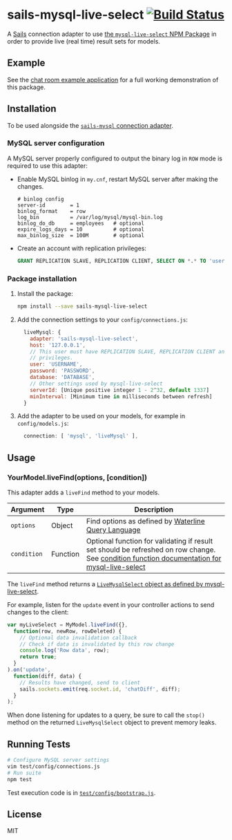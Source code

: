 # sails-mysql-live-select [![Build Status](https://travis-ci.org/numtel/sails-mysql-live-select.svg?branch=master)](https://travis-ci.org/numtel/sails-mysql-live-select)

A [Sails](http://sailsjs.org) connection adapter to use [the `mysql-live-select` NPM Package](https://github.com/numtel/mysql-live-select) in order to provide live (real time) result sets for models.

## Example

See the [chat room example application](https://github.com/numtel/sails-mysql-live-select-chat-example) for a full working demonstration of this package.

## Installation

To be used alongside the [`sails-mysql` connection adapter](https://github.com/balderdashy/sails-mysql).

### MySQL server configuration

A MySQL server properly configured to output the binary log in `ROW` mode is required to use this adapter:

* Enable MySQL binlog in `my.cnf`, restart MySQL server after making the changes.

  ```
  # binlog config
  server-id        = 1
  binlog_format    = row
  log_bin          = /var/log/mysql/mysql-bin.log
  binlog_do_db     = employees   # optional
  expire_logs_days = 10          # optional
  max_binlog_size  = 100M        # optional
  ```
* Create an account with replication privileges:

  ```sql
  GRANT REPLICATION SLAVE, REPLICATION CLIENT, SELECT ON *.* TO 'user'@'localhost'
  ```

### Package installation

1. Install the package:

    ```bash
    npm install --save sails-mysql-live-select
    ```

2. Add the connection settings to your `config/connections.js`:

    ```javascript
      liveMysql: {
        adapter: 'sails-mysql-live-select',
        host: '127.0.0.1',
        // This user must have REPLICATION SLAVE, REPLICATION CLIENT and SELECT
        // privileges.
        user: 'USERNAME',
        password: 'PASSWORD',
        database: 'DATABASE',
        // Other settings used by mysql-live-select
        serverId: [Unique positive integer 1 - 2^32, default 1337]
        minInterval: [Minimum time in milliseconds between refresh]
      }
    ```

3. Add the adapter to be used on your models, for example in `config/models.js`:

    ```javascript
      connection: [ 'mysql', 'liveMysql' ],
    ```

## Usage

### YourModel.liveFind(options, [condition])

This adapter adds a `liveFind` method to your models.

Argument | Type | Description
----------|------|-----------
`options` | Object | Find options as defined by [Waterline Query Language](http://sailsjs.org/documentation/concepts/models-and-orm/query-language)
`condition` | Function | Optional function for validating if result set should be refreshed on row change. See [condition function documentation for mysql-live-select](https://github.com/numtel/mysql-live-select#condition-function)

The `liveFind` method returns a [`LiveMysqlSelect` object as defined by mysql-live-select](https://github.com/numtel/mysql-live-select#livemysqlselect-object).

For example, listen for the `update` event in your controller actions to send changes to the client:

```javascript
var myLiveSelect = MyModel.liveFind({},
  function(row, newRow, rowDeleted) {
    // Optional data invalidation callback
    // Check if data is invalidated by this row change
    console.log('Row data', row);
    return true;
  }
).on('update',
  function(diff, data) {
    // Results have changed, send to client
    sails.sockets.emit(req.socket.id, 'chatDiff', diff);
  }
);
```

When done listening for updates to a query, be sure to call the `stop()` method on the returned `LiveMysqlSelect` object to prevent memory leaks.

## Running Tests

```bash
# Configure MySQL server settings
vim test/config/connections.js
# Run suite
npm test
```

Test execution code is in [`test/config/bootstrap.js`](test/config/bootstrap.js).

## License

MIT
